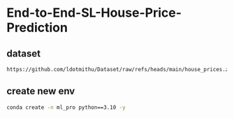 # End-to-End-SL-House-Price-Prediction

## dataset
```bash
https://github.com/ldotmithu/Dataset/raw/refs/heads/main/house_prices.zip
```

## create new env
```bash
conda create -n ml_pro python==3.10 -y
```